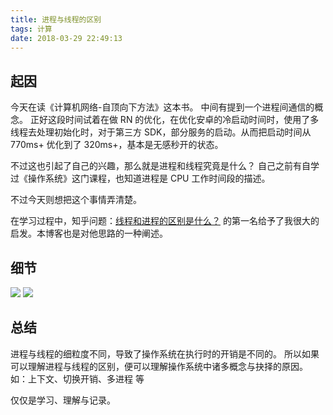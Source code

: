 ```yaml
---
title: 进程与线程的区别
tags: 计算
date: 2018-03-29 22:49:13
---
```


## 起因

今天在读《计算机网络-自顶向下方法》这本书。
中间有提到一个进程间通信的概念。
正好这段时间试着在做 RN 的优化，在优化安卓的冷启动时间时，使用了多线程去处理初始化时，对于第三方 SDK，部分服务的启动。从而把启动时间从 770ms+ 优化到了 320ms+，基本是无感秒开的状态。

不过这也引起了自己的兴趣，那么就是进程和线程究竟是什么？
自己之前有自学过《操作系统》这门课程，也知道进程是 CPU 工作时间段的描述。

不过今天则想把这个事情弄清楚。

在学习过程中，知乎问题：[线程和进程的区别是什么？](https://www.zhihu.com/question/25532384) 的第一名给予了我很大的启发。本博客也是对他思路的一种阐述。

<!-- more -->

## 细节

![](https://cdn.lxxyx.cn/2018-03-29-145648.png)
![](https://cdn.lxxyx.cn/2018-03-29-145706.png)

## 总结

进程与线程的细粒度不同，导致了操作系统在执行时的开销是不同的。
所以如果可以理解进程与线程的区别，便可以理解操作系统中诸多概念与抉择的原因。
如：上下文、切换开销、多进程 等

仅仅是学习、理解与记录。
